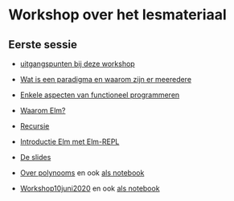 # Workshop over het lesmateriaal

## Eerste sessie

+ [uitgangspunten bij deze workshop](uitgangspunten)

+ [Wat is een paradigma en waarom zijn er meeredere](paradigma)

+ [Enkele aspecten van functioneel programmeren](funcprog)

+ [Waarom Elm?](waaromelm)

+ [Recursie](recursie)

+ [Introductie Elm met Elm-REPL](introelmrepl)

+ [De slides](nascholing-programming-paradigms.pdf)

+ [Over polynooms](Polynoom-workshop.pdf)
en ook [als notebook](Polynoom-workshop.ipynb)

+ [Workshop10juni2020](Workshop10juni2020.pdf)
en ook [als notebook](Workshop10juni2020.ipynb)
